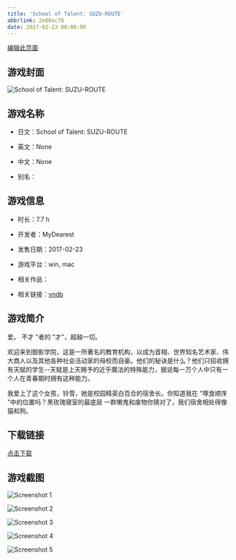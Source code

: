 ```yaml
---
title: 'School of Talent: SUZU-ROUTE'
abbrlink: 2e00ac78
date: 2017-02-23 00:00:00
---
```

[编辑此页面](https://github.com/ACG-3/ADV3-source/blob/main/source/_posts/games/School%20of%20Talent%20SUZU-ROUTE.md)

## 游戏封面

![School of Talent: SUZU-ROUTE](https://pan.timero.xyz/d/onedrive/img_lib_001/School%20of%20Talent%20SUZU-ROUTE_cover.avif)


## 游戏名称

- 日文：School of Talent: SUZU-ROUTE
- 英文：None
- 中文：None

- 别名：


## 游戏信息

- 时长：7.7 h
- 开发者：MyDearest
- 发售日期：2017-02-23
- 游戏平台：win, mac
- 相关作品：

- 相关链接：[vndb](https://vndb.org/v20630)


## 游戏简介

爱。
不才 "者的 "才"，超越一切。

欢迎来到御影学院，这是一所著名的教育机构，以成为首相、世界知名艺术家、伟大商人以及其他各种社会活动家的母校而自豪。他们的秘诀是什么？他们只招收拥有天赋的学生--天赋是上天赐予的近乎魔法的特殊能力，据说每一万个人中只有一个人在青春期时拥有这种能力。

我爱上了这个女孩，铃雪，她是校园精英白百合的宿舍长。你知道我在 "啄食顺序 "中的位置吗？黑玫瑰寝室的最底层 一群懒鬼和废物你猜对了，我们宿舍相处得像猫和狗。




## 下载链接

[点击下载](https://pan.timero.xyz/onedrive/adv_lib_001/School%20of%20Talent%20SUZU-ROUTE)


## 游戏截图


![Screenshot 1](https://pan.timero.xyz/d/onedrive/img_lib_001/School%20of%20Talent%20SUZU-ROUTE_Screenshot_1.avif)

![Screenshot 2](https://pan.timero.xyz/d/onedrive/img_lib_001/School%20of%20Talent%20SUZU-ROUTE_Screenshot_2.avif)

![Screenshot 3](https://pan.timero.xyz/d/onedrive/img_lib_001/School%20of%20Talent%20SUZU-ROUTE_Screenshot_3.avif)

![Screenshot 4](https://pan.timero.xyz/d/onedrive/img_lib_001/School%20of%20Talent%20SUZU-ROUTE_Screenshot_4.avif)

![Screenshot 5](https://pan.timero.xyz/d/onedrive/img_lib_001/School%20of%20Talent%20SUZU-ROUTE_Screenshot_5.avif)

